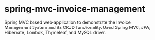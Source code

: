 # spring-mvc-invoice-management
Spring MVC based web-application to demonstrate the Invoice Management System and its CRUD functionality. Used Spring MVC, JPA, Hibernate, Lombok, Thymeleaf, and MySQL driver.
